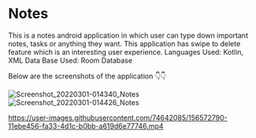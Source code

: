 # Notes

This is a notes android application in which user can type down important notes, tasks or anything they want.
This application has swipe to delete feature which is an interesting user experience.
Languages Used: Kotlin, XML
Data Base Used: Room Database

Below are the screenshots of the application 👇👇

![Screenshot_20220301-014340_Notes](https://user-images.githubusercontent.com/74642085/156161930-aa4c5f2b-a188-4d78-8271-89d497d29c2a.jpg)
![Screenshot_20220301-014426_Notes](https://user-images.githubusercontent.com/74642085/156162159-d62af9be-e0a9-445b-8714-dc55b6647439.jpg)


https://user-images.githubusercontent.com/74642085/156572790-11ebe456-fa33-4d1c-b0bb-a619d6e77746.mp4

